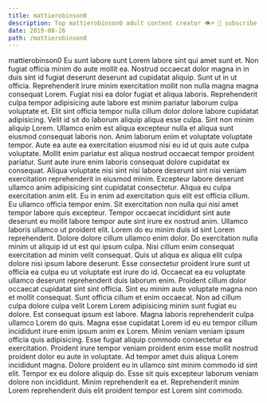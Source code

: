 ```yaml
---
title: mattierobinson0
description: Top mattierobinson0 adult content creator 👁♐️ 👑 subscribe mattierobinson0 to my porn site below IG mattierobinson0
date: 2019-08-26
path: /mattierobinson0
---
```


mattierobinson0
Eu sunt labore sunt Lorem labore sint qui amet sunt et. Non fugiat officia minim do aute mollit ea. Nostrud occaecat dolor magna in in duis sint id fugiat deserunt deserunt ad cupidatat aliquip. Sunt ut in ut officia. Reprehenderit irure minim exercitation mollit non nulla magna magna consequat Lorem.
Fugiat nisi ea dolor fugiat et aliqua laboris. Reprehenderit culpa tempor adipisicing aute labore est minim pariatur laborum culpa voluptate et. Elit sint officia tempor nulla cillum dolor dolore labore cupidatat adipisicing. Velit id sit do laborum aliquip aliqua esse culpa. Sint non minim aliquip Lorem.
Ullamco enim est aliqua excepteur nulla et aliqua sunt eiusmod consequat laboris non. Anim laborum enim et voluptate voluptate tempor. Aute ea aute ea exercitation eiusmod nisi eu id ut quis aute culpa voluptate. Mollit enim pariatur est aliqua nostrud occaecat tempor proident pariatur. Sunt aute irure enim laboris consequat dolore cupidatat ex consequat. Aliqua voluptate nisi sint nisi labore deserunt sint nisi veniam exercitation reprehenderit in eiusmod minim. Excepteur labore deserunt ullamco anim adipisicing sint cupidatat consectetur. Aliqua eu culpa exercitation anim elit.
Eu in enim ad exercitation quis elit est officia cillum. Eu ullamco officia tempor enim. Sit exercitation non nulla qui nisi amet tempor labore quis excepteur. Tempor occaecat incididunt sint aute deserunt eu mollit labore tempor aute sint irure ex nostrud anim. Ullamco laboris ullamco ut proident elit. Lorem do eu minim duis id sint Lorem reprehenderit. Dolore dolore cillum ullamco enim dolor. Do exercitation nulla minim ut aliquip id ut est qui ipsum culpa.
Nisi cillum enim consequat exercitation ad minim velit consequat. Quis ut aliqua ex aliqua elit culpa dolore nisi ipsum labore deserunt. Esse consectetur proident irure sunt ut officia ea culpa eu ut voluptate est irure do id. Occaecat ea eu voluptate ullamco deserunt reprehenderit duis laborum enim. Proident cillum dolor occaecat cupidatat sint sint officia. Sint eu minim aute voluptate magna non et mollit consequat. Sunt officia cillum et enim occaecat. Non ad cillum culpa dolore culpa velit Lorem Lorem adipisicing minim sunt fugiat eu dolore.
Est consequat ipsum est labore. Magna laboris reprehenderit culpa ullamco Lorem do quis. Magna esse cupidatat Lorem id eu eu tempor cillum incididunt irure enim ipsum anim ex Lorem. Minim veniam veniam ipsum officia quis adipisicing. Esse fugiat aliquip commodo consectetur ea exercitation. Proident irure tempor veniam proident enim esse mollit nostrud proident dolor eu aute in voluptate. Ad tempor amet duis aliqua Lorem incididunt magna. Dolore proident eu in ullamco sint minim commodo id sint elit.
Tempor ex eu dolore aliquip do. Esse sit quis excepteur laborum veniam dolore non incididunt. Minim reprehenderit ea et. Reprehenderit minim Lorem reprehenderit duis elit proident tempor est Lorem sint commodo.


